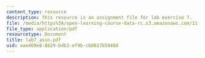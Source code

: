 ```yaml
---
content_type: resource
description: This resource is an assignment file for lab exercise 7.
file: /media/https%3A/open-learning-course-data-rc.s3.amazonaws.com/11-520-a-workshop-on-geographic-information-systems-fall-2005/aae469e88629bdb3ef9bcb0827b5948d_lab7_assn.pdf
file_type: application/pdf
resourcetype: Document
title: lab7_assn.pdf
uid: aae469e8-8629-bdb3-ef9b-cb0827b5948d
---
```

